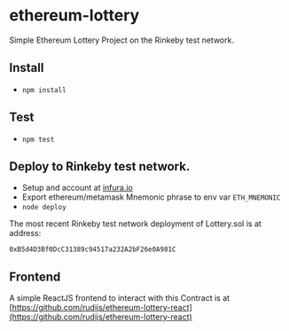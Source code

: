 # ethereum-lottery
Simple Ethereum Lottery Project on the Rinkeby test network.

## Install

- `npm install`

## Test

- `npm test`

## Deploy to Rinkeby test network.

- Setup and account at [infura.io](https://infura.io/)
- Export ethereum/metamask Mnemonic phrase to env var `ETH_MNEMONIC`
- `node deploy`

The most recent Rinkeby test network deployment of Lottery.sol is at address:

`0xB5d4D3Bf0DcC31389c94517a232A2bF26e0A981C`

## Frontend

A simple ReactJS frontend to interact with this Contract is at [https://github.com/rudijs/ethereum-lottery-react](https://github.com/rudijs/ethereum-lottery-react)

